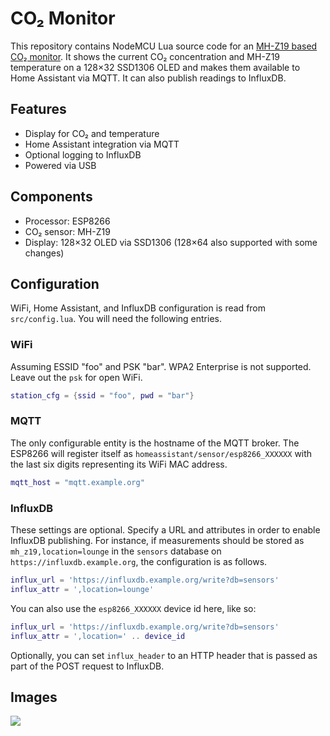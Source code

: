 # CO₂ Monitor

This repository contains NodeMCU Lua source code for an [MH-Z19 based CO₂ monitor](https://finalrewind.org/projects/co2-monitor-mhz19-ssd1306/).
It shows the current CO₂ concentration and MH-Z19 temperature on a 128×32 SSD1306 OLED and makes them available to Home Assistant via MQTT.
It can also publish readings to InfluxDB.

## Features

* Display for CO₂ and temperature
* Home Assistant integration via MQTT
* Optional logging to InfluxDB
* Powered via USB

## Components

* Processor: ESP8266
* CO₂ sensor: MH-Z19
* Display: 128×32 OLED via SSD1306 (128×64 also supported with some changes)

## Configuration

WiFi, Home Assistant, and InfluxDB configuration is read from `src/config.lua`.
You will need the following entries.

### WiFi

Assuming ESSID "foo" and PSK "bar".
WPA2 Enterprise is not supported.
Leave out the `psk` for open WiFi.

```lua
station_cfg = {ssid = "foo", pwd = "bar"}
```

### MQTT

The only configurable entity is the hostname of the MQTT broker. The ESP8266
will register itself as `homeassistant/sensor/esp8266_XXXXXX` with the last six
digits representing its WiFi MAC address.

```lua
mqtt_host = "mqtt.example.org"
```

### InfluxDB

These settings are optional. Specify a URL and attributes in order to enable
InfluxDB publishing. For instance, if measurements should be stored as
`mh_z19,location=lounge` in the `sensors` database on
`https://influxdb.example.org`, the configuration is as follows.

```lua
influx_url = 'https://influxdb.example.org/write?db=sensors'
influx_attr = ',location=lounge'
```

You can also use the `esp8266_XXXXXX` device id here, like so:

```lua
influx_url = 'https://influxdb.example.org/write?db=sensors'
influx_attr = ',location=' .. device_id
```

Optionally, you can set `influx_header` to an HTTP header that is passed as
part of the POST request to InfluxDB.

## Images

![](https://finalrewind.org/projects/co2-monitor-mhz19-ssd1306/media/preview.jpg)
